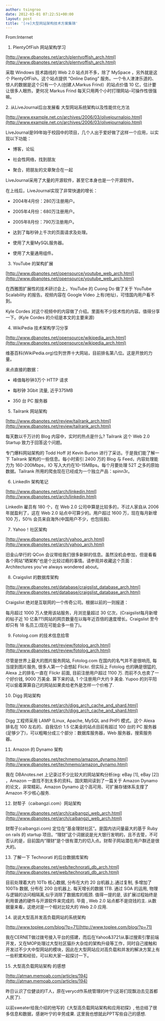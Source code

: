 ```yaml
---
author: tsingroo
date: 2012-03-01 07:22:51+00:00
layout: post
title: '[re]大型网站架构技术方案集锦'
---
```


From:Internet


1. PlentyOfFish 网站架构学习

[http://www.dbanotes.net/arch/plentyoffish_arch.html](http://www.dbanotes.net/arch/plentyoffish_arch.html)

采取 Windows 技术路线的 Web 2.0 站点并不多，除了 MySpace ，另外就是这个 PlentyOfFish。这个站点提供 “Online Dating” 服务。一个令人津津乐道的、惊人的数据是这个只有一个人(创建人Markus Frind）的站点价值 10 亿，估计要让很多人眼热，更何况 Markus Frind 每天只用两个小时打理网站–可操作性很强嘛。

<!-- more -->2. 从LiveJournal后台发展看 大型网站系统架构以及性能优化方法

[http://www.example.net.cn/archives/2006/03/olivejournaloio.html](http://www.example.net.cn/archives/2006/03/olivejournaloio.html)

LiveJournal是99年始于校园中的项目，几个人出于爱好做了这样一个应用，以实现以下功能：

* 博客，论坛

* 社会性网络，找到朋友

* 聚合，把朋友的文章聚合在一起

LiveJournal采用了大量的开源软件，甚至它本身也是一个开源软件。

在上线后，LiveJournal实现了非常快速的增长：

* 2004年4月份：280万注册用户。

* 2005年4月份：680万注册用户。

* 2005年8月份：790万注册用户。

* 达到了每秒钟上千次的页面请求及处理。

* 使用了大量MySQL服务器。

* 使用了大量通用组件。

3. YouTube 的架构扩展

[http://www.dbanotes.net/opensource/youtube_web_arch.html](http://www.dbanotes.net/opensource/youtube_web_arch.html)

在西雅图扩展性的技术研讨会上，YouTube 的 Cuong Do 做了关于 YouTube Scalability 的报告。视频内容在 Google Video 上有(地址)，可惜国内用户看不到。

Kyle Cordes 对这个视频中的内容做了介绍。里面有不少技术性的内容。值得分享一下。(Kyle Cordes 的介绍是本文的主要来源)

4. WikiPedia 技术架构学习分享

[http://www.dbanotes.net/opensource/wikipedia_arch.html](http://www.dbanotes.net/opensource/wikipedia_arch.html)

维基百科(WikiPedia.org)位列世界十大网站，目前排名第八位。这是开放的力量。

来点直接的数据：

* 峰值每秒钟3万个 HTTP 请求

* 每秒钟 3Gbit 流量, 近乎375MB

* 350 台 PC 服务器

5. Tailrank 网站架构

[http://www.dbanotes.net/review/tailrank_arch.html](http://www.dbanotes.net/review/tailrank_arch.html)

每天数以千万计的 Blog 内容中，实时的热点是什么? Tailrank 这个 Web 2.0 Startup 致力于回答这个问题。

专门爆料网站架构的 Todd Hoff 对 Kevin Burton 进行了采访。于是我们能了解一下 Tailrank 架构的一些信息。每小时索引 2400 万的 Blog 与 Feed，内容处理能力为 160-200Mbps，IO 写入大约在10-15MBps。每个月要处理 52T 之多的原始数据。Tailrank 所用的爬虫现在已经成为一个独立产品：spinn3r。

6. LinkedIn 架构笔记

[http://www.dbanotes.net/arch/linkedin.html](http://www.dbanotes.net/arch/linkedin.html)

LinkedIn 雇员有 180 个，在 Web 2.0 公司中算是比较多的，不过人家自从 2006 年就盈利了，这在 Web 2.0 站点中可算少的。用户超过 1600 万，现在每月新增 100 万，50％ 会员来自海外(中国用户不少，也包括我).

7. Yahoo！社区架构

[http://www.dbanotes.net/arch/yahoo_arch.html](http://www.dbanotes.net/arch/yahoo_arch.html)

旧金山举行的 QCon 会议带给我们很多新鲜的信息。虽然没机会参加，但是看看各个网站”晒架构”也是个比较过瘾的事情。请参观并收藏这个页面：Architectures you’ve always wondered about。

8. Craigslist 的数据库架构

[http://www.dbanotes.net/database/craigslist_database_arch.html](http://www.dbanotes.net/database/craigslist_database_arch.html)

Craigslist 绝对是互联网的一个传奇公司。根据以前的一则报道：

每月超过 1000 万人使用该站服务，月浏览量超过 30 亿次，(Craigslist每月新增的帖子近 10 亿条??)网站的网页数量在以每年近百倍的速度增长。Craigslist 至今却只有 18 名员工(现在可能会多一些了)。

9. Fotolog.com 的技术信息拾零

[http://www.dbanotes.net/review/fotolog_arch.html](http://www.dbanotes.net/review/fotolog_arch.html)

尽管是世界上最大的图片服务网站, Fotolog.com 在国内的名气并不是很响亮, 每当提到图片服务, 很多人第一个会想起 Flickr. 但实际上 Fotolog 也的确是很猛的, Alexa 上的排名一直在 Flickr 前面, 目前注册用户超过 1100 万. 而前不久也卖了一个好价钱, 9000 万美金. 算下来的话, 1 个注册用户大约 9 美金. Yupoo 的刘平阳可以偷着算算自己的网站如果卖给老外是怎样一个价格了.

10. Digg 网站架构

[http://www.dbanotes.net/arch/digg_arch_cache_and_shard.html](http://www.dbanotes.net/arch/digg_arch_cache_and_shard.html)

Digg 工程师采用 LAMP (Linux, Apache, MySQL and PHP) 模式。这个 Alexa 排名在 100 左右的、自我估价 1.5 亿美金的站点目前有超过 100 台的 PC 服务器(足够少了)，可以粗略分成三个部分：数据库服务器，Web 服务器，搜索服务器。

11. Amazon 的 Dynamo 架构

[http://www.dbanotes.net/techmemo/amazon_dynamo.html](http://www.dbanotes.net/techmemo/amazon_dynamo.html)

我在 DBAnotes.net 上记录过不少比较大的网站架构分析(eg: eBay [1], eBay [2]) ，Amazon 一直找不到太多的资料。国庆期间读到了一篇关于 Amazon Dynamo 的论文，非常精彩。Amazon Dynamo 这个高可用、可扩展存储体系支撑了Amazon 不少核心服务.

12. 财帮子（caibangzi.com）网站架构

[http://www.dbanotes.net/arch/caibangzi_web_arch.html](http://www.dbanotes.net/arch/caibangzi_web_arch.html)

财帮子(caibangzi.com) 定位在”基金理财社区”。是国内访问量最大的基于 Ruby on rails 的 startup 项目。“理财”这个词据说是光大银行发明的，且不去管，不可否认的是，目前国内”理财”是个很有潜力的切入点。财帮子网站潜在用户群还是很大的。

13. 了解一下 Technorati 的后台数据库架构

[http://www.dbanotes.net/web/technorati_db_arch.html](http://www.dbanotes.net/web/technorati_db_arch.html)

目前处理着大约 10Tb 核心数据, 分布在大约 20 台机器上.通过复制, 多增加了 100Tb 数据, 分布在 200 台机器上. 每天增长的数据 1TB. 通过 SOA 的运用, 物理与逻辑的访问相隔离,似乎消除了数据库的瓶颈. 值得一提的是, 该扩展过程始终是利用普通的硬件与开源软件来完成的. 毕竟 , Web 2.0 站点都不是烧钱的主. 从数据量来看，这绝对是一个相对比较大的 Web 2.0 应用.

14. 说说大型高并发高负载网站的系统架构

[http://www.toplee.com/blog/?p=71](http://www.toplee.com/blog/?p=71)

我在CERNET做过拨号接入平台的搭建，而后在Yahoo&3721从事过搜索引擎前端开发，又在MOP处理过大型社区猫扑大杂烩的架构升级等工作，同时自己接触和开发过不少大中型网站的模块，因此在大型网站应对高负载和并发的解决方案上有一些积累和经验，可以和大家一起探讨一下。

15. 大型高负载网站架构 的感想

[http://atman.memoab.com/articles/194](http://atman.memoab.com/articles/194)

昨日认识了位健谈的IT人，原在verycd作系统管理的叶宁(这哥们现飘泊去见首都人民了).

以前sweater给我介绍的他写的《大型高负载网站架构和应用初探》, 他总结了很多信息和数据，感谢叶宁的辛劳成果. 这里我也想就此PPT写些自己的感想.
